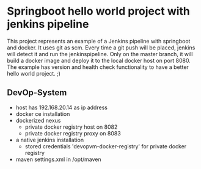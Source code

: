 # Springboot hello world project with jenkins pipeline
This project represents an example of a Jenkins pipeline with springboot and docker. 
It uses git as scm. Every time a git push will be placed, jenkins will detect it and run the jenkinspipeline.
Only on the master branch, it will build a docker image and deploy it to the local docker host
on port 8080.<br> 
The example has version and health check functionality to have a better hello world project. ;)

## DevOp-System 
* host has 192.168.20.14 as ip address
* docker ce installation
* dockerized nexus 
    * private docker registry host on 8082
    * private docker registry proxy on 8083
* a native jenkins installation
    * stored credentials 'devopvm-docker-registry' for private docker registry
* maven settings.xml in /opt/maven
